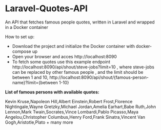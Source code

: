 # Laravel-Quotes-API
An API that fetches famous people quotes, written in Laravel and wrapped in a Docker container

How to set up:
- Download the project and initialize the Docker container with docker-compose up
- Open your browser and acces http://localhost:8090
- To fetch some quotes use this example endpoint http://localhost:8090/api/shout/steve-jobs?limit=10 , where steve-jobs can be replaced by other famous people , and the limit should be between 1 and 10, http://localhost:8090/api/shout/{famous-person-name}?limit={between 1-10}

<p><b>List of famous persons with available quotes:</b></p>
Kevin Kruse,Napoleon Hill,Albert Einstein,Robert Frost,Florence Nightingale,Wayne Gretzky,Michael Jordan,Amelia Earhart,Babe Ruth,John Lennon,Mark Twain,Socrates,Vince Lombardi,Pablo Picasso,Maya Angelou,Christopher Columbus,Henry Ford,Frank Sinatra,Vincent Van Gogh,Aristotle,Plato  + many more


